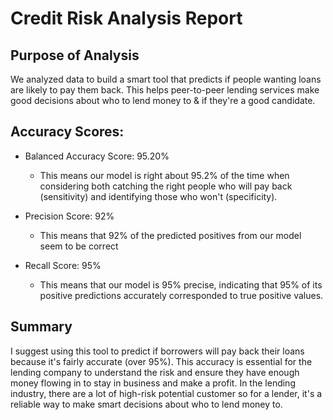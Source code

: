 # Credit Risk Analysis Report

## Purpose of Analysis

We analyzed data to build a smart tool that predicts if people wanting loans are likely to pay them back. This helps peer-to-peer lending services make good decisions about who to lend money to & if they're a good candidate.

## Accuracy Scores:

- Balanced Accuracy Score: 95.20%
  - This means our model is right about 95.2% of the time when considering both catching the right people who will pay back (sensitivity) and identifying those who won't (specificity).

- Precision Score: 92%
  - This means that 92% of the predicted positives from our model seem to be correct

- Recall Score: 95%
  - This means that our model is 95% precise, indicating that 95% of its positive predictions accurately corresponded to true positive values.

## Summary 

I suggest using this tool to predict if borrowers will pay back their loans because it's fairly accurate (over 95%). This accuracy is essential for the lending company to understand the risk and ensure they have enough money flowing in to stay in business and make a profit. In the lending industry, there are a lot of high-risk potential customer so for a lender, it's a reliable way to make smart decisions about who to lend money to.







